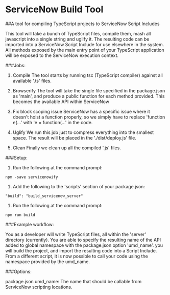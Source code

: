 # ServiceNow Build Tool

##A tool for compiling TypeScript projects to ServiceNow Script Includes

This tool will take a bunch of TypeScript files, compile them, mash all javascript into a single string and uglify it. The resulting code can be imported into a ServiceNow Script Include for use elsewhere in the system. All methods exposed by the main entry point of your TypeScript application will be exposed to the ServiceNow execution context.

###Jobs:

1. Compile
The tool starts by running tsc (TypeScript compiler) against all available '.ts' files.

1. Browserify
The tool will take the single file specified in the package.json as 'main', and produce a public function for each method provided. This becomes the available API within ServiceNow

1. Fix block scoping issue
ServiceNow has a specific issue where it doesn't hoist a function properly, so we simply have to replace 'function e(...' with 'e = function(...' in the code.

1. Uglify
We run this job just to compress everything into the smallest space. The result will be placed in the './dist/deploy.js' file.

1. Clean
Finally we clean up all the compiled '.js' files.

###Setup:

1. Run the following at the command prompt:

  `npm -save servicenowify`

1. Add the following to the 'scripts' section of your package.json:

  `"build": "build_servicenow_server"`

1. Run the following at the command prompt:

  `npm run build`

###Example workflow:

You as a developer will write TypeScript files, all within the 'server' directory (currently). You are able to specify the resulting name of the API added to global namespace with the package.json option 'umd_name'. you will build the project, and import the resulting code into a Script Include. From a different script, it is now possible to call your code using the namespace provided by the umd_name.

###Options:

package.json
umd_name: The name that should be callable from ServiceNow scripting locations.